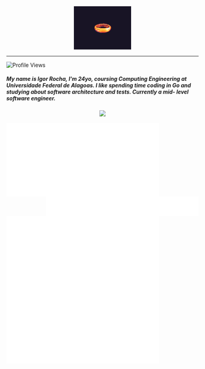 <div align='center'>
  <img width="150" src="ring.gif"/>
  <hr>
</div>

![Profile Views](https://komarev.com/ghpvc/?username=igorrochap)

<div align='left'>
  <h5>My name is Igor Rocha, I'm 24yo, coursing Computing Engineering at Universidade Federal de Alagoas. I like spending time coding in Go and studying about software architecture and tests. Currently a mid- 
      level software engineer.</h5>
  <p align="center">
     <a href="https://skillicons.dev">
        <img src="https://skillicons.dev/icons?i=laravel,php,go,typescript,nodejs,mysql,vue,docker,ubuntu,git,notion" />
     </a>
  </p>
</div>
<div>
   <img align='left' width="400" src='metrics.plugin.wakatime.svg'/>
   <img align='right' width="400" src='metrics.plugin.achievements.compact.svg'/>
</div>

<div>
  <img align='left' width="400" src='languages.svg'/>
<!--    <img align='left' width="400" src='metrics.plugin.activity.svg'/> -->
</div>

<div>
<!--  <img align='left' width="400" src='code.svg'/> -->
 <img aign='left' width="400" src='metrics.plugin.leetcode.svg'/>
</div>





